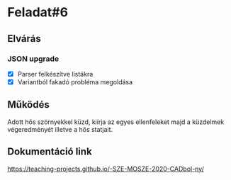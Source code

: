 # Feladat#6

## Elvárás

### JSON upgrade
- [x] Parser felkészítve listákra
- [x] Variantból fakadó probléma megoldása

## Működés

Adott hős szörnyekkel küzd, kiírja az egyes ellenfeleket majd a küzdelmek végeredményét illetve a hős statjait.

## Dokumentáció link

https://teaching-projects.github.io/-SZE-MOSZE-2020-CADbol-ny/

